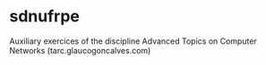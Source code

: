 sdnufrpe
========

Auxiliary exercices of the discipline Advanced Topics on Computer Networks (tarc.glaucogoncalves.com)
